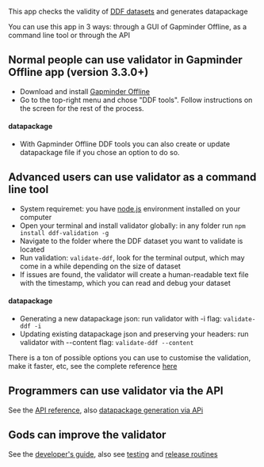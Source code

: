 This app checks the validity of [DDF datasets](https://open-numbers.github.io/ddf.html) and generates datapackage

You can use this app in 3 ways: through a GUI of Gapminder Offline, as a command line tool or through the API

## Normal people can use validator in Gapminder Offline app (version 3.3.0+)

* Download and install [Gapminder Offline](https://gapminder.org/tools-offline)   
* Go to the top-right menu and chose "DDF tools". Follow instructions on the screen for the rest of the process. 

#### datapackage
* With Gapminder Offline DDF tools you can also create or update datapackage file if you chose an option to do so.

## Advanced users can use validator as a command line tool

* System requiremet: you have [node.js](https://nodejs.org/) environment installed on your computer  
* Open your terminal and install validator globally: in any folder run `npm install ddf-validation -g`
* Navigate to the folder where the DDF dataset you want to validate is located  
* Run validation: `validate-ddf`, look for the terminal output, which may come in a while depending on the size of dataset  
* If issues are found, the validator will create a human-readable text file with the timestamp, which you can read and debug your dataset

#### datapackage
* Generating a new datapackage json: run validator with -i flag: `validate-ddf -i`
* Updating existing datapackage json and preserving your headers: run validator with --content flag: `validate-ddf --content`

There is a ton of possible options you can use to customise the validation, make it faster, etc, see the complete reference [here](doc/user-guide.md)

## Programmers can use validator via the API

See the [API reference](doc/api-reference.md), also [datapackage generation via APi](doc/api-reference.md#datapackagejson-creation)

## Gods can improve the validator

See the [developer's guide](doc/developer-guide.md), also see [testing](doc/developer-guide.md#testing) and [release routines](doc/developer-guide.md#release-routines)



